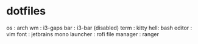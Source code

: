# dotfiles
os : arch
wm : i3-gaps
bar : i3-bar (disabled)
term : kitty
hell: bash
editor : vim
font : jetbrains mono
launcher : rofi
file manager : ranger
